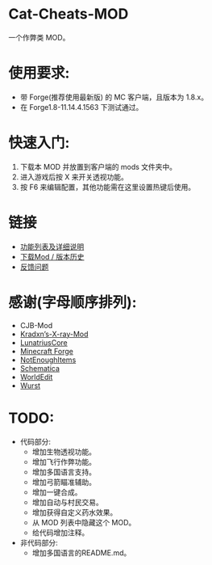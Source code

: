 # Cat-Cheats-MOD
一个作弊类 MOD。

# 使用要求:
* 带 Forge(推荐使用最新版) 的 MC 客户端，且版本为 1.8.x。
* 在 Forge1.8-11.14.4.1563 下测试通过。

# 快速入门:
1. 下载本 MOD 并放置到客户端的 mods 文件夹中。
2. 进入游戏后按 X 来开关透视功能。
3. 按 F6 来编辑配置，其他功能需在这里设置热键后使用。

# 链接
* [功能列表及详细说明](https://github.com/Cat7373/Cat-Cheats/wiki)
* [下载Mod / 版本历史](https://github.com/Cat7373/Cat-Cheats/releases)
* [反馈问题](https://github.com/Cat7373/Cat-Cheats/issues)

# 感谢(字母顺序排列):
* CJB-Mod
* [Kradxn’s-X-ray-Mod](http://www.minecraftforum.net/topic/1921866-162-forge-x-ray-mod-forge-is-required/)
* [LunatriusCore](https://github.com/Lunatrius/LunatriusCore)
* [Minecraft Forge](http://files.minecraftforge.net/)
* [NotEnoughItems](https://github.com/Chicken-Bones/NotEnoughItems)
* [Schematica](https://github.com/Lunatrius/Schematica)
* [WorldEdit](https://github.com/sk89q/WorldEdit)
* [Wurst](https://github.com/Wurst-Imperium/Wurst-Client)

# TODO:
* 代码部分:
  * 增加生物透视功能。
  * 增加飞行作弊功能。
  * 增加多国语言支持。
  * 增加弓箭瞄准辅助。
  * 增加一键合成。
  * 增加自动与村民交易。
  * 增加获得自定义药水效果。
  * 从 MOD 列表中隐藏这个 MOD。
  * 给代码增加注释。
* 非代码部分:
  * 增加多国语言的README.md。
